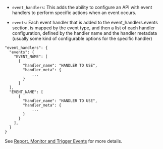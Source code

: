 

* `event_handlers`: This adds the ability to configure an API with event handlers to perform specific actions when an event occurs. 

* `events`: Each event handler that is added to the event_handlers.events section, is mapped by the event type, and then a list of each handler configuration, defined by the handler name and the handler metadata (usually some kind of configurable options for the specific handler)

```{.json}
"event_handlers": {
  "events": {
    "EVENT_NAME": [
      {
        "handler_name": "HANDLER TO USE",
        "handler_meta": {
            ...
        }
      }
  ],
  "EVENT_NAME": [
      {
        "handler_name": "HANDLER TO USE",
        "handler_meta": {
            ...
        }
      }
    ],
  }
}
```

See [Report, Monitor and Trigger Events](https://tyk.io/docs/report-monitor-trigger-events/) for more details.

